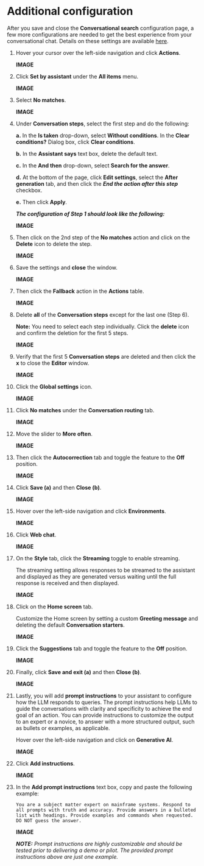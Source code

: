 # Additional configuration

After you save and close the **Conversational search** configuration page, a few more configurations are needed to get the best experience from your conversational chat. Details on these settings are available <a href="https://www.ibm.com/docs/en/watsonx/waz/2.0.0?topic=cluster-configuring-your-assistant-use-zassistantdeploy" target="_blank">here</a>.


1. Hover your cursor over the left-side navigation and click **Actions**.
   
    **IMAGE**

2. Click **Set by assistant** under the **All items** menu.
   
    **IMAGE**

3. Select **No matches**. 

    **IMAGE**

4. Under **Conversation steps**, select the first step and do the following:

    **a.** In the **Is taken** drop-down, select **Without conditions**. In the **Clear conditions?** Dialog box, click **Clear conditions**.

    **b.** In the **Assistant says** text box, delete the default text.

    **c.** In the **And then** drop-down, select **Search for the answer**.

    **d.** At the bottom of the page, click **Edit settings**, select the **After generation** tab, and then click the ***End the action after this step*** checkbox.

    **e.** Then click **Apply**.

    ***The configuration of Step 1 should look like the following:***

    **IMAGE**

5. Then click on the 2nd step of the **No matches** action and click on the **Delete** icon to delete the step.
   
    **IMAGE**

6. Save the settings and **close** the window. 
   
    **IMAGE**

7. Then click the **Fallback** action in the **Actions** table.
   
    **IMAGE**

8. Delete **all** of the **Conversation steps** except for the last one (Step 6).
   
    **Note:** You need to select each step individually. Click the **delete** icon and confirm the deletion for the first 5 steps.

    **IMAGE**

9. Verify that the first 5 **Conversation steps** are deleted and then click the **x** to close the **Editor** window.
    
    **IMAGE**

10. Click the **Global settings** icon.
    
    **IMAGE**

11. Click **No matches** under the **Conversation routing** tab.
    
    **IMAGE**

12. Move the slider to **More often**. 
    
    **IMAGE**

13. Then click the **Autocorrection** tab and toggle the feature to the **Off** position.
    
    **IMAGE**

14. Click **Save (a)** and then **Close (b)**. 
    
    **IMAGE**

15. Hover over the left-side navigation and click **Environments**.
    
    **IMAGE**

16. Click **Web chat**. 
    
    **IMAGE**

17. On the **Style** tab, click the **Streaming** toggle to enable streaming.
    
    The streaming setting allows responses to be streamed to the assistant and displayed as they are generated versus waiting until the full response is received and then displayed.

    **IMAGE**

18. Click on the **Home screen** tab. 
    
    Customize the Home screen by setting a custom **Greeting message** and deleting the default **Conversation starters**.

    **IMAGE**

19. Click the **Suggestions** tab and toggle the feature to the **Off** position.
    
    **IMAGE**

20. Finally, click **Save and exit (a)** and then **Close (b)**.
    
    **IMAGE**

21. Lastly, you will add **prompt instructions** to your assistant to configure how the LLM responds to queries. The prompt instructions help LLMs to guide the conversations with clarity and specificity to achieve the end goal of an action. You can provide instructions to customize the output to an expert or a novice, to answer with a more structured output, such as bullets or examples, as applicable.

    Hover over the left-side navigation and click on **Generative AI**.

    **IMAGE**

22. Click **Add instructions**. 
    
    **IMAGE**

23. In the **Add prompt instructions** text box, copy and paste the following example:
    
    ```
    You are a subject matter expert on mainframe systems. Respond to all prompts with truth and accuracy. Provide answers in a bulleted list with headings. Provide examples and commands when requested. DO NOT guess the answer.
    ```

    **IMAGE**

    ***NOTE:** Prompt instructions are highly customizable and should be tested prior to delivering a demo or pilot. The provided prompt instructions above are just one example.*